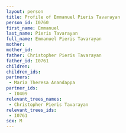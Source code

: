 ```yaml
---
layout: person
title: Profile of Emmanuel Pieris Tavarayan
person_id: I0760
first_name: Emmanuel
last_name: Pieris Tavarayan
full_name: Emmanuel Pieris Tavarayan
mother: 
mother_id: 
father: Christopher Pieris Tavarayan
father_id: I0761
children:
children_ids:
partners:
 - Maria Theresa Anandappa
partner_ids:
 - I0409
relevant_trees_names:
 - Christopher Pieris Tavarayan
relevant_trees_ids:
 - I0761
sex: M
---
```



